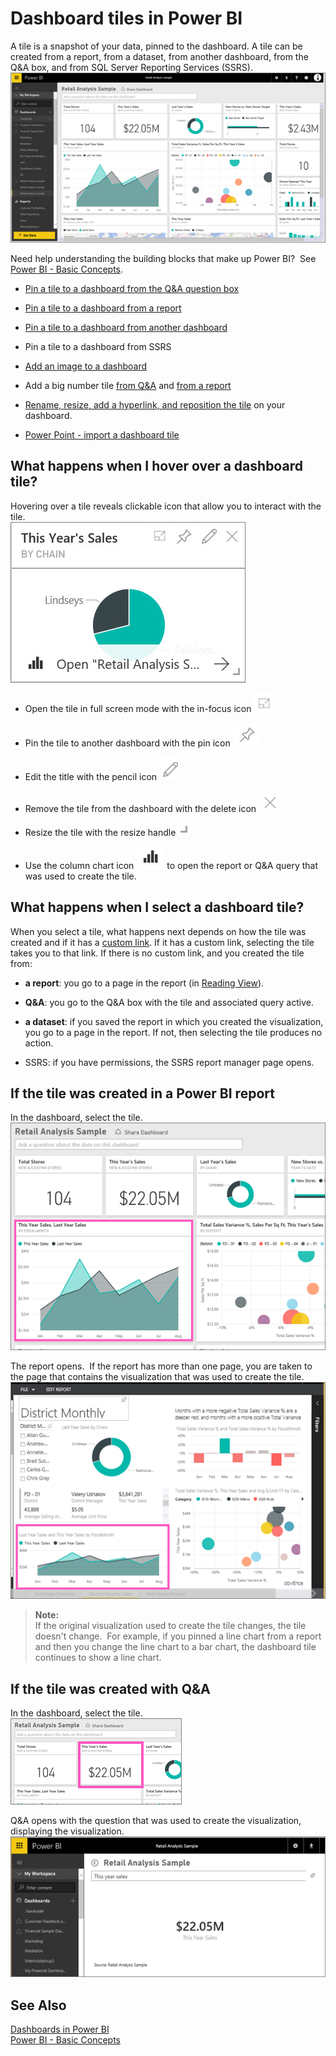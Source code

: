 ﻿<properties 
   pageTitle="Dashboard tiles in Power BI"
   description="Dashboard tiles in Power BI"
   services="powerbi" 
   documentationCenter="" 
   authors="jastru" 
   manager="mblythe" 
   editor=""
   tags=""/>
 
<tags
   ms.service="powerbi"
   ms.devlang="NA"
   ms.topic="article"
   ms.tgt_pltfrm="NA"
   ms.workload="powerbi"
   ms.date="10/16/2015"
   ms.author="jastru"/>

# Dashboard tiles in Power BI  

A tile is a snapshot of your data, pinned to the dashboard. A tile can be created from a report, from a dataset, from another dashboard, from the Q&A box, and from SQL Server Reporting Services (SSRS).  
![](media/powerbi-service-dashboard-tiles/PBI_DashFull.png)

Need help understanding the building blocks that make up Power BI?  See [Power BI - Basic Concepts](powerbi-service-basic-concepts.md).

-   [Pin a tile to a dashboard from the Q&A question box](powerbi-service-pin-a-tile-to-a-dashboard-from-the-question-box.md-pin-a-tile-to-a-power-bi-dashboard-from-the-q-a-qu)

-   [Pin a tile to a dashboard from a report](powerbi-service-pin-a-tile-to-a-dashboard-from-a-report.md-pin-a-tile-to-a-power-bi-dashboard-from-a-report)

-   [Pin a tile to a dashboard from another dashboard](powerbi-pin-a-tile-from-one-dashboard-to-another.md)

-   Pin a tile to a dashboard from SSRS

-   [Add an image to a dashboard](powerbi-service-add-an-image-to-a-dashboard.md)

-   Add a big number tile [from Q&A](powerbi-service-create-a-big-number-tile-for-a-dashboard.md) and [from a report](powerbi-service-create-a-big-number-tile-from-a-power-bi-report.md)

-   [Rename, resize, add a hyperlink, and reposition the tile](powerbi-service-edit-a-tile-in-a-dashboard.md) on your dashboard. 

-   [Power Point - import a dashboard tile](http://blogs.msdn.com/b/powerbidev/archive/2015/09/28/integrating-power-bi-tiles-into-office-documents.aspx)

## What happens when I hover over a dashboard tile?  
Hovering over a tile reveals clickable icon that allow you to interact with the tile.     
![](media/powerbi-service-dashboard-tiles/hover-over-dashboard-tile.jpg)

- Open the tile in full screen mode with the in-focus icon ![](media/powerbi-service-dashboard-tiles/fullscreen-icon.jpg)

- Pin the tile to another dashboard with the pin icon ![](media/powerbi-service-dashboard-tiles/pin-icon.jpg)

- Edit the title with the pencil icon ![](media/powerbi-service-dashboard-tiles/pencil-icon.jpg)

- Remove the tile from the dashboard with the delete icon ![](media/powerbi-service-dashboard-tiles/delete-icon.jpg) 

- Resize the tile with the resize handle ![](media/powerbi-service-dashboard-tiles/resize-handle.jpg)

- Use the column chart icon ![](media/powerbi-service-dashboard-tiles/chart-icon.jpg) to open the report or Q&A query that was used to create the tile.

## What happens when I select a dashboard tile?  
When you select a tile, what happens next depends on how the tile was created and if it has a [custom link](powerbi-service-edit-a-tile-in-a-dashboard.md). If it has a custom link, selecting the tile takes you to that link. If there is no custom link, and you created the tile from:

-   **a report**: you go to a page in the report (in [Reading View](powerbi-service-interact-with-a-report-in-reading-view.md)).

-   **Q&A**: you go to the Q&A box with the tile and associated query active.

-   **a dataset**: if you saved the report in which you created the visualization, you go to a page in the report. If not, then selecting the tile produces no action.

-   SSRS: if you have permissions, the SSRS report manager page opens.

## If the tile was created in a Power BI report  
In the dashboard, select the tile.  
![](media/powerbi-service-dashboard-tiles/PBI_DashTile.png)

The report opens.  If the report has more than one page, you are taken to the page that contains the visualization that was used to create the tile.  
![](media/powerbi-service-dashboard-tiles/PBI_DashTileRept.png)

>**Note:**  
>If the original visualization used to create the tile changes, the tile doesn't change.  For example, if you pinned a line chart from a report and then you change the line chart to a bar chart, the dashboard tile continues to show a line chart. 

## If the tile was created with Q&A  
In the dashboard, select the tile.  
![](media/powerbi-service-dashboard-tiles/PBI_DashTileQnA.png)

Q&A opens with the question that was used to create the visualization, displaying the visualization.  
![](media/powerbi-service-dashboard-tiles/PBI_DashTileQnAQuestion.png)

## See Also  
[Dashboards in Power BI](powerbi-service-dashboards.md)  
[Power BI - Basic Concepts](powerbi-service-basic-concepts.md)  